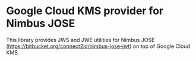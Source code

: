 # Google Cloud KMS provider for Nimbus JOSE
This library provides JWS and JWE utilities for Nimbus JOSE (https://bitbucket.org/connect2id/nimbus-jose-jwt) on top of Google Cloud KMS. 
